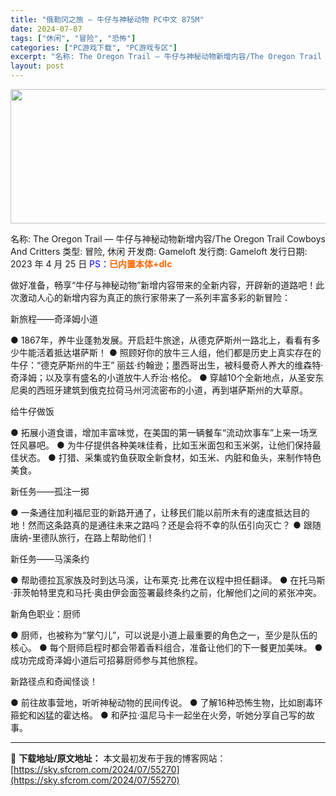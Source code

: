 ```yaml
---
title: "俄勒冈之旅 — 牛仔与神秘动物 PC中文 875M"
date: 2024-07-07
tags: ["休闲", "冒险", "恐怖"]
categories: ["PC游戏下载", "PC游戏专区"]
excerpt: "名称: The Oregon Trail — 牛仔与神秘动物新增内容/The Oregon Trail Cowboys And Critters 类型: 冒险, 休闲 开发商: Gameloft 发行商: Gameloft 发行日期: 2023 年 4 月 25 日 PS：已内置本体+dlc 做好准&hellip;"
layout: post
---
```


<img class="size-full wp-image-55271 aligncenter" src="https://sky.sfcrom.com/wp-content/uploads/2024/07/2024070623363344.webp" alt="" width="660" height="215" />

名称: The Oregon Trail — 牛仔与神秘动物新增内容/The Oregon Trail Cowboys And Critters
类型: 冒险, 休闲
开发商: Gameloft
发行商: Gameloft
发行日期: 2023 年 4 月 25 日
<span style="color: #0000ff;">PS：</span><strong><span style="color: #ff6600;">已内置本体+dlc</span></strong>

做好准备，畅享“牛仔与神秘动物”新增内容带来的全新内容，开辟新的道路吧！此次激动人心的新增内容为真正的旅行家带来了一系列丰富多彩的新冒险：

新旅程——奇泽姆小道

● 1867年，养牛业蓬勃发展。开启赶牛旅途，从德克萨斯州一路北上，看看有多少牛能活着抵达堪萨斯！
● 照顾好你的放牛三人组，他们都是历史上真实存在的牛仔：“德克萨斯州的牛王” 丽兹·约翰逊；墨西哥出生，被科曼奇人养大的维森特·奇泽姆；以及享有盛名的小道放牛人乔治·格伦。
● 穿越10个全新地点，从圣安东尼奥的西班牙建筑到俄克拉荷马州河流密布的小道，再到堪萨斯州的大草原。

给牛仔做饭

● 拓展小道食谱，增加丰富味觉，在美国的第一辆餐车“流动炊事车”上来一场烹饪风暴吧。
● 为牛仔提供各种美味佳肴，比如玉米面包和玉米粥，让他们保持最佳状态。
● 打猎、采集或钓鱼获取全新食材，如玉米、内脏和鱼头，来制作特色美食。

新任务——孤注一掷

● 一条通往加利福尼亚的新路开通了，让移民们能以前所未有的速度抵达目的地！然而这条路真的是通往未来之路吗？还是会将不幸的队伍引向灭亡？
● 跟随唐纳-里德队旅行，在路上帮助他们！

新任务——马溪条约

● 帮助德拉瓦家族及时到达马溪，让布莱克·比弗在议程中担任翻译。
● 在托马斯·菲茨帕特里克和马托·奥由伊会面签署最终条约之前，化解他们之间的紧张冲突。

新角色职业：厨师

● 厨师，也被称为“掌勺儿”，可以说是小道上最重要的角色之一，至少是队伍的核心。
● 每个厨师启程时都会带着香料组合，准备让他们的下一餐更加美味。
● 成功完成奇泽姆小道后可招募厨师参与其他旅程。

新路径点和奇闻怪谈！

● 前往故事营地，听听神秘动物的民间传说。
● 了解16种恐怖生物，比如剧毒环箍蛇和凶猛的霍达格。
● 和萨拉·温尼马卡一起坐在火旁，听她分享自己写的故事。

---
📖 **下载地址/原文地址：** 本文最初发布于我的博客网站：[https://sky.sfcrom.com/2024/07/55270](https://sky.sfcrom.com/2024/07/55270)
